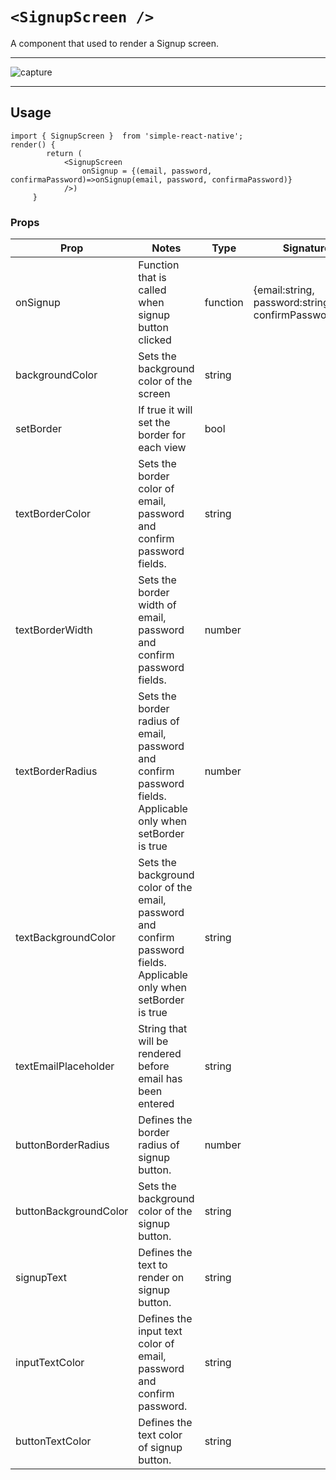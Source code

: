 # `<SignupScreen />`
A component that used to render a Signup screen.
***
![capture](https://raw.githubusercontent.com/kiranfl/simple-react-native/master/Docs/Signup_demo.gif)
***

## Usage
```
import { SignupScreen }  from 'simple-react-native';
render() {
        return (
            <SignupScreen
                onSignup = {(email, password, confirmaPassword)=>onSignup(email, password, confirmaPassword)}
            />)
     }
```

### Props

| Prop | Notes | Type | Signature (func) | Required | Default |
|---|---|---|---|---|---|
| onSignup | Function that is called when signup button clicked | function | {email:string, password:string, confirmPassword:string}:void | Yes
| backgroundColor | Sets the background color of the screen | string || No | '#DCDCDC'
| setBorder | If true it will set the border for each view | bool || No | false
| textBorderColor | Sets the border color of email, password and confirm password fields.| string || No | 'white'
| textBorderWidth | Sets the border width of email, password and confirm password fields.| number || No | 1
| textBorderRadius | Sets the border radius of email, password and confirm password fields. Applicable only when setBorder is true | number || No | 1
| textBackgroundColor | Sets the background color of the email, password and confirm password fields. Applicable only when setBorder is true | string || No | 'white'
| textEmailPlaceholder | String that will be rendered before email has been entered | string || No | 'Email'
| buttonBorderRadius | Defines the border radius of signup button. | number || No | 1
| buttonBackgroundColor | Sets the background color of the signup button. | string || No | '#00b5ec'
| signupText | Defines the text to render on signup button. | string || No | 'Signup'
| inputTextColor | Defines the input text color of email, password and confirm password. | string || No | 'black'
| buttonTextColor | Defines the text color of signup button. | string || No | 'white'

